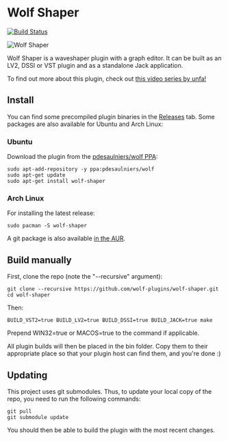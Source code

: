 # Wolf Shaper
[![Build Status](https://travis-ci.org/wolf-plugins/wolf-shaper.svg?branch=master)](https://travis-ci.org/wolf-plugins/wolf-shaper)

![Wolf Shaper](https://raw.githubusercontent.com/wolf-plugins/wolf-shaper/master/plugins/wolf-shaper/Screenshot.png)

Wolf Shaper is a waveshaper plugin with a graph editor. It can be built as an LV2, DSSI or VST plugin and as a standalone Jack application.

To find out more about this plugin, check out [this video series by unfa!](https://www.youtube.com/watch?v=2NViimz9Tnw)

## Install

You can find some precompiled plugin binaries in the [Releases](https://github.com/wolf-plugins/wolf-shaper/releases) tab. Some packages are also available for Ubuntu and Arch Linux:

### Ubuntu
Download the plugin from the [pdesaulniers/wolf PPA](https://launchpad.net/~pdesaulniers/+archive/ubuntu/wolf):
```
sudo apt-add-repository -y ppa:pdesaulniers/wolf
sudo apt-get update
sudo apt-get install wolf-shaper
```
### Arch Linux
For installing the latest release:
```
sudo pacman -S wolf-shaper
```
A git package is also available [in the AUR](https://aur.archlinux.org/packages/wolf-shaper-git/).

## Build manually

First, clone the repo (note the "--recursive" argument):

```
git clone --recursive https://github.com/wolf-plugins/wolf-shaper.git
cd wolf-shaper
```

Then:

```
BUILD_VST2=true BUILD_LV2=true BUILD_DSSI=true BUILD_JACK=true make
```

Prepend WIN32=true or MACOS=true to the command if applicable.

All plugin builds will then be placed in the bin folder. Copy them to their appropriate place so that your plugin host can find them, and you're done :)

## Updating

This project uses git submodules. Thus, to update your local copy of the repo, you need to run the following commands:
```
git pull
git submodule update
```
You should then be able to build the plugin with the most recent changes.
